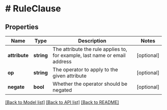 # # RuleClause

## Properties

Name | Type | Description | Notes
------------ | ------------- | ------------- | -------------
**attribute** | **string** | The attribute the rule applies to, for example, last name or email address | [optional]
**op** | **string** | The operator to apply to the given attribute | [optional]
**negate** | **bool** | Whether the operator should be negated | [optional]

[[Back to Model list]](../../README.md#models) [[Back to API list]](../../README.md#endpoints) [[Back to README]](../../README.md)
